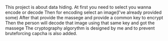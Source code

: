 This project is about data hiding.
At first you need to select you wanna encode or decode
Then for encoding select an image(I've already provided some)
After that provide the massege and provide a common key to encrypt
Then the person will decode that image using that same key and got the massege
The cryptography algorythm is designed by me and to prevent bruteforcing capcha is also added.
